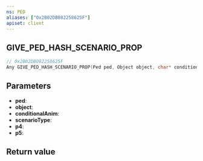 ```yaml
---
ns: PED
aliases: ["0x2B02DB082258625F"]
apiset: client
---
```

## GIVE_PED_HASH_SCENARIO_PROP

```c
// 0x2B02DB082258625F
Any GIVE_PED_HASH_SCENARIO_PROP(Ped ped, Object object, char* conditionalAnim, Hash scenarioType, Hash p4, BOOL p5);
```


## Parameters
* **ped**:
* **object**:
* **conditionalAnim**:
* **scenarioType**:
* **p4**:
* **p5**:

## Return value